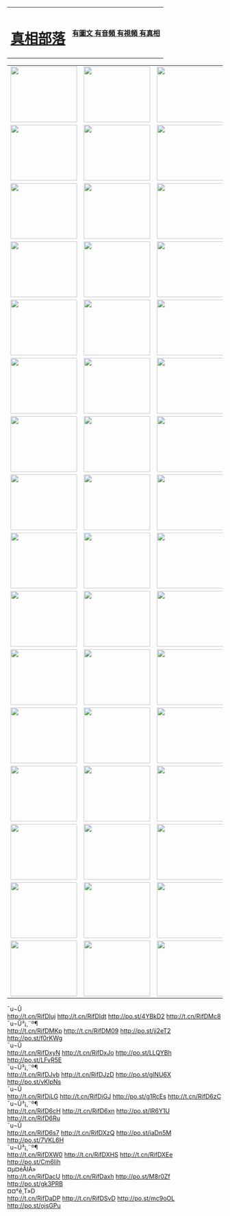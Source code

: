 <table>
<tr>

<td>
	<H1><a href="http://96.dyndns-work.com/zx/">真相部落</a></H1>
</td>
<td>
	<H4><a href="http://96.dyndns-work.com/zx/">有圖文 有音頻 有視頻 有真相</a></H4>
</td>
</tr>

</table>
<table>
<tr>
	<td><a href="http://4u.vnsce.com/xtr/107/"><img  src ="http://4u.vnsce.com/pic/2017/02/107.jpg" width="155px" height="130px"></a></td>
	<td><a href="http://4u.vnsce.com/xtr/829/"><img src ="http://4u.vnsce.com/pic/2017/02/829.jpg" width="155px" height="130px"></a></td>
	<td><a href="http://4u.vnsce.com/xtr/69/"><img  src ="http://4u.vnsce.com/pic/2017/02/69.jpg" width="155px" height="130px"></a></td>
	<td><a href="http://4u.vnsce.com/xtr/99/"><img  src ="http://4u.vnsce.com/pic/2017/02/99.jpg" width="155px" height="130px"></a></td>
</tr>
<tr>
	<td><a href="http://4u.vnsce.com/xtr/40/"><img  src ="http://4u.vnsce.com/pic/2017/02/40.jpg" width="155px" height="130px"></a></td>
	<td><a href="http://4u.vnsce.com/xtr/20/"><img  src ="http://4u.vnsce.com/pic/2017/02/20.jpg" width="155px" height="130px"></a></td>
	<td><a href="http://4u.vnsce.com/xtr/81/"><img  src ="http://4u.vnsce.com/pic/2017/02/81.jpg" width="155px" height="130px"></a></td>
	<td><a href="http://4u.vnsce.com/xtr/2/"><img  src ="http://4u.vnsce.com/pic/2017/02/2.jpg" width="155px" height="130px"></a></td>
</tr>
<tr>
	<td><a href="http://4u.vnsce.com/xtr/86/"><img  src ="http://4u.vnsce.com/pic/2017/02/86.jpg" width="155px" height="130px"></a></td>
	<td><a href="http://4u.vnsce.com/xtr/109/"><img  src ="http://4u.vnsce.com/pic/2017/02/109.jpg" width="155px" height="130px"></a></td>
	<td><a href="http://4u.vnsce.com/xtr/1378/"><img  src ="http://4u.vnsce.com/pic/2017/02/1378.jpg" width="155px" height="130px"></a></td>
	<td><a href="http://4u.vnsce.com/xtr/57/"><img  src ="http://4u.vnsce.com/pic/2017/02/57.jpg" width="155px" height="130px"></a></td>
</tr>
<tr>
	<td><a href="http://4u.vnsce.com/xtr/1219/"><img  src ="http://4u.vnsce.com/pic/2017/02/1219.jpg" width="155px" height="130px"></a></td>
	<td><a href="http://4u.vnsce.com/xtr/1220/"><img  src ="http://4u.vnsce.com/pic/2017/02/1220.jpg" width="155px" height="130px"></a></td>
	<td><a href="http://4u.vnsce.com/xtr/1221/"><img  src ="http://4u.vnsce.com/pic/2017/02/1221.jpg" width="155px" height="130px"></a></td>
	<td><a href="http://4u.vnsce.com/xtr/51/"><img  src ="http://4u.vnsce.com/pic/2017/02/51.jpg" width="155px" height="130px"></a></td>
</tr>
<tr>
	<td><a href="http://4u.vnsce.com/xtr/1055/"><img  src ="http://4u.vnsce.com/pic/2017/02/1055.jpg" width="155px" height="130px"></a></td>
	<td><a href="http://4u.vnsce.com/xtr/611/"><img  src ="http://4u.vnsce.com/pic/2017/02/611.jpg" width="155px" height="130px"></a></td>
	<td><a href="http://4u.vnsce.com/xtr/1121/"><img  src ="http://4u.vnsce.com/pic/2017/02/1121.jpg" width="155px" height="130px"></a></td>
	<td><a href="http://4u.vnsce.com/xtr/610/"><img  src ="http://4u.vnsce.com/pic/2017/02/610.jpg" width="155px" height="130px"></a></td>
</tr>
<tr>
	<td><a href="http://4u.vnsce.com/xtr/1128/"><img  src ="http://4u.vnsce.com/pic/2017/02/1128.jpg" width="155px" height="130px"></a></td>
	<td><a href="http://4u.vnsce.com/xtr/1395/"><img  src ="http://4u.vnsce.com/pic/2017/02/1406.jpg" width="155px" height="130px"></a></td>
	<td><a href="http://4u.vnsce.com/xtr/1407/"><img  src ="http://4u.vnsce.com/pic/2017/02/1407.jpg" width="155px" height="130px"></a></td>
	<td><a href="http://4u.vnsce.com/xtr/934/"><img  src ="http://4u.vnsce.com/pic/2017/02/934.jpg" width="155px" height="130px"></a></td>
</tr>
<tr>
	<td><a href="http://4u.vnsce.com/xtr/641/"><img  src ="http://4u.vnsce.com/pic/2017/02/641.jpg" width="155px" height="130px"></a></td>
	<td><a href="http://4u.vnsce.com/xtr/949/"><img  src ="http://4u.vnsce.com/pic/2017/02/949.jpg" width="155px" height="130px"></a></td>
	<td><a href="http://4u.vnsce.com/xtr/112/"><img  src ="http://4u.vnsce.com/pic/2017/02/112.jpg" width="155px" height="130px"></a></td>
	<td><a href="http://4u.vnsce.com/xtr/812/"><img  src ="http://4u.vnsce.com/pic/2017/02/812.jpg" width="155px" height="130px"></a></td>
</tr>
<tr>
	<td><a href="http://4u.vnsce.com/xtr/103/"><img  src ="http://4u.vnsce.com/pic/2017/02/103.jpg" width="155px" height="130px"></a></td>
	<td><a href="http://4u.vnsce.com/xtr/3/"><img  src ="http://4u.vnsce.com/pic/2017/02/3.jpg" width="155px" height="130px"></a></td>
	<td><A HREF="http://4u.vnsce.com/mp4/zx/2015/11/Lkmtt.mp4" target="_blank" title="蓮開滿天庭"><img  src="http://4u.vnsce.com/pic/2015/11/Lkmtt3480_jssor.jpg"  width="155px" height="130px"></A></td>
	<td><A HREF="http://4u.vnsce.com/mp4/zx/2015/11/2013513.mp4" target="_blank" title="飛旋的法輪"><img  src="http://4u.vnsce.com/pic/2015/11/falun480_jssor.jpg"  width="155px" height="130px"></A></td>
</tr>
<tr>
	<td><A HREF="http://4u.vnsce.com/mp4/zx/2015/11/NYParade.mp4" target="_blank" title="2004年4月10日法輪功紐約大遊行"><img  src="http://4u.vnsce.com/pic/2015/11/nyparade480_jssor.jpg"  width="155px" height="130px"></A></td>
	<td><A HREF="http://4u.vnsce.com/mp4/news617/2015/05/WEB_s28093.mp4" target="_blank" title="2015年世界法輪大法日特別報導"><img  src="http://4u.vnsce.com/pic/2015/11/p6752711a666997037_jssor.jpg"  width="155px" height="130px"></A></td>
	<td><A HREF="http://4u.vnsce.com/mp4/news829/2015/11/30211_326650.mp4" target="_blank" title="滄州綁架案連審四天 民眾抹淚稱審好人"><img  src="http://4u.vnsce.com/pic/2015/11/changzhou2480_jssor.jpg"  width="155px" height="130px"></A></td>
	<td><A HREF="http://4u.vnsce.com/mp4/mhph/2015/10/changzhou.mp4" target="_blank" title="滄州真相--獅城血淚"><img  src="http://4u.vnsce.com/pic/2015/11/changzhou480_jssor.jpg"  width="155px" height="130px"></A></td>
</tr>
<tr>
	<td><A HREF="http://4u.vnsce.com/mp4/mhjd/mhjd_55.mp4" target="_blank" title="正義律師與無罪辯護"><img  src="http://4u.vnsce.com/pic/2015/11/wzbh480_jssor.jpg"  width="155px" height="130px"></A></td>
	<td><A HREF="http://4u.vnsce.com/mp4/zx/2015/11/layerkcs.mp4" target="_blank" title="中國的良心--高智晟律師"><img  src="http://4u.vnsce.com/pic/2015/11/layerkcs2480_jssor.jpg"  width="155px" height="130px"></A></td>
	<td><A HREF="http://4u.vnsce.com/mp4/mhph/2015/10/szxl.mp4" target="_blank" title="神州血淚--北京、大慶、廣東、哈爾濱"><img  src="http://4u.vnsce.com/pic/2015/11/szxl480_jssor.jpg"  width="155px" height="130px"></A></td>
	<td><A HREF="http://4u.vnsce.com/mp4/zx/2015/11/TangShanFFXS.mp4" target="_blank" title="真相紀錄片：鳳凰新生"><img  src="http://4u.vnsce.com/pic/2015/11/fhxs2480_jssor.jpg"  width="155px" height="130px"></A></td>
</tr>
<tr>
	<td><A HREF="http://4u.vnsce.com/mp4/zx/2015/11/jidong.mp4" target="_blank" title="冀東監獄的罪惡"><img  src="http://4u.vnsce.com/pic/2015/11/jidong480_jssor.jpg"  width="155px" height="130px"></A></td>
	<td><A HREF="http://4u.vnsce.com/mp4/mhph/2015/10/tangshan.mp4" target="_blank" title="鳳凰血淚"><img  src="http://4u.vnsce.com/pic/2015/11/tangshan480_jssor.jpg"  width="155px" height="130px"></A>
					</div></td>
	<td>	<A HREF="http://4u.vnsce.com/mp4/mhph/2015/10/zfxtzxl.mp4" target="_blank" title="政法系統罪行錄--唐山篇"><img  src="http://4u.vnsce.com/pic/2015/11/zfxtzxl480_jssor.jpg"  width="155px" height="130px"></A></td>
	<td><A HREF="http://4u.vnsce.com/mp4/mhph/2015/10/QDBG.mp4" target="_blank" title="青島悲歌"><img  src="http://4u.vnsce.com/pic/2015/10/qdbg2480_jssor.jpg"  width="155px" height="130px"></A></td>
</tr>
<tr>
	<td><A HREF="http://4u.vnsce.com/mp4/mhph/2015/10/huludao.mp4" target="_blank" title="葫蘆島永恆的見證"><img  src="http://4u.vnsce.com/pic/2015/10/huludao480_jssor.jpg"  width="155px" height="130px"></A></td>
	<td><A HREF="http://4u.vnsce.com/mp4/mhph/2015/10/qbzx.mp4" target="_blank" title="湖畔泉邊聽真相-濟南泉城的傳奇"><img  src="http://4u.vnsce.com/pic/2015/10/hupan480_jssor.jpg"  width="155px" height="130px"></A></td>
	<td><A HREF="http://4u.vnsce.com/mp4/mhph/2015/10/baoding_dvd_v2.mp4" target="_blank" title="燕趙悲歌"><img  src="http://4u.vnsce.com/pic/2015/10/yzbg480_jssor.jpg"  width="155px" height="130px"></A></td>
	<td><A HREF="http://4u.vnsce.com/mp4/zx/2015/11/meihuashi_complete_ED2.0.mp4" target="_blank" title="梅花詩完整版"><img  src="http://4u.vnsce.com/pic/2015/11/mhs480_jssor.jpg"  width="155px" height="130px"></A></td>
</tr>
<tr>
	<td><A HREF="http://4u.vnsce.com/mp4/zx/2015/11/fengbei512k.mp4" target="_blank" title="豐碑"><img  src="http://4u.vnsce.com/pic/2015/11/fongbei480_jssor.jpg"  width="155px" height="130px"></A></td>
	<td><A HREF="http://4u.vnsce.com/mp4/zx/2015/11/fytdxComplete.mp4" target="_blank" title="風雨天地行全集"><img  src="http://4u.vnsce.com/pic/2015/11/fytdxWhite480_jssor.jpg"  width="155px" height="130px"></A></td>
	<td><A HREF="http://4u.vnsce.com/mp4/zx/2015/11/JianZheng.mp4" target="_blank" title="見證"><img  src="http://4u.vnsce.com/pic/2015/11/witness480_jssor.jpg"  width="155px" height="130px"></A></td>
	<td><A HREF="http://4u.vnsce.com/mp4/mhph/2015/10/hcym.mp4" target="_blank" title="紅朝陰謀"><img  src="http://4u.vnsce.com/pic/2015/10/hcym480_jssor.jpg"  width="155px" height="130px"></A></td>
</tr>
<tr>
	<td><A HREF="http://4u.vnsce.com/mp4/zx/2015/11/zfzxPalV3.mp4" target="_blank" title="是自焚還是騙局"><img  src="http://4u.vnsce.com/pic/2015/11/zfzx4805_jssor.jpg"  width="155px" height="130px"></A></td>
	<td><A HREF="http://4u.vnsce.com/mp4/zx/2015/11/lsdspMsyTd.mp4" target="_blank" title="歷史的審判"><img  src="http://4u.vnsce.com/pic/2015/11/lsdsp480_jssor.jpg"  width="155px" height="130px"></A></td>
	<td><A HREF="http://4u.vnsce.com/mp4/news886/2015/11/concat886.mp4" target="_blank" title="一周全球控告江澤民"><img  src="http://4u.vnsce.com/pic/2015/11/news886480_jssor.jpg"  width="155px" height="130px"></A></td>
	<td><A HREF="http://4u.vnsce.com/mp4/news1378/2014/08/CQSD_s0_e4_v2_i0-CQSD_4-video.mp4" target="_blank" title="歐洲的抉擇"><img  src="http://4u.vnsce.com/pic/2015/11/p5143421a564166643-ss_jssor.jpg"  width="155px" height="130px"></A></td>
</tr>
<tr>
	<td><A HREF="http://4u.vnsce.com/mp4/zx/2015/11/hk20150720parade.mp4" target="_blank" title="港法輪功反迫害大遊行 大陸遊客震撼"><img  src="http://4u.vnsce.com/pic/2015/11/281098-ss_jssor.jpg"  width="155px" height="130px"></A></td>
	<td><A HREF="http://4u.vnsce.com/mp4/zx/2015/11/20150720hkParade512k.mp4" target="_blank" title="香港法輪功720遊行聲援訴江潮"><img  src="http://4u.vnsce.com/pic/2015/11/2015720parade480_jssor.jpg"  width="155px" height="130px"></A></td>
	<td><A HREF="http://4u.vnsce.com/mp4/zx/2015/11/hktdc512.mp4" target="_blank" title="香港退黨潮"><img  src="http://4u.vnsce.com/pic/2015/11/hktdc480_jssor.jpg"  width="155px" height="130px"></A></td>
	<td><A HREF="http://4u.vnsce.com/mp4/news413/2015/11/concat413.mp4" target="_blank" title="本月退黨精選"><img  src="http://4u.vnsce.com/pic/2015/11/tuidang480_jssor.jpg"  width="155px" height="130px"></A></td>
</tr>
<tr>
	<td><A HREF="http://4u.vnsce.com/mp4/news823/2015/11/TSZG_British_1_QA_A_TSZG-61-1_XinHaoNianZuoZh_P617180.mp4" target="_blank" title="辛灝年：紀念《九評共產黨》發表十週年演講"><img  src="http://4u.vnsce.com/pic/2015/11/xhn9p10480_jssor.jpg"  width="155px" height="130px"></A></td>
	<td><A HREF="http://4u.vnsce.com/mp4/news57/2015/11/JPGCD8.mp4" target="_blank" title="【九評之八】評中國共產黨的邪教本質"><img  src="http://4u.vnsce.com/pic/2015/11/9pkcd8p480_jssor.jpg"  width="155px" height="130px"></A></td>
	<td><A HREF="http://4u.vnsce.com/mp4/other/kao.Chih.Sheng_story.mp4"  target="_blank" title="超越恐懼:高智晟的故事"				style="font-size:20px;"><img src="http://4u.vnsce.com/pic/2016/12/GZS201408070902.jpg"  width="155px" height="130px">
						</A></td>
	<td><A HREF="http://4u.vnsce.com/mp4/zx/2016/11/oh10yearsInv.mp4"  target="_blank" title="紀錄片《活摘 十年調查》完整版" style="font-size:20px;"><img src="http://4u.vnsce.com/pic/2016/11/10yearsOHinv.jpg"  width="155px" height="130px">
						</A></td>
</tr>
</table>


<div class="linkbox"><div class="title">¯u¬Û<div id="url">  <a href="http://t.cn/RifDIuj" target=_blank>http://t.cn/RifDIuj</a>    <a href="http://t.cn/RifDIdt" target=_blank>http://t.cn/RifDIdt</a>    <a href="http://po.st/4YBkD2" target=_blank>http://po.st/4YBkD2</a>    <a href="http://t.cn/RifDMc8" target=_blank>http://t.cn/RifDMc8</a>  </div></div><div class="title">¯u¬Û³¡¸¨­º­¶<div id="url">  <a href="http://t.cn/RifDMKp" target=_blank>http://t.cn/RifDMKp</a>    <a href="http://t.cn/RifDM09" target=_blank>http://t.cn/RifDM09</a>    <a href="http://po.st/jj2eT2" target=_blank>http://po.st/jj2eT2</a>    <a href="http://po.st/f0rKWg" target=_blank>http://po.st/f0rKWg</a>  </div></div><div class="title">¯u¬Û<div id="url">  <a href="http://t.cn/RifDxyN" target=_blank>http://t.cn/RifDxyN</a>    <a href="http://t.cn/RifDxJo" target=_blank>http://t.cn/RifDxJo</a>    <a href="http://po.st/LLQYBh" target=_blank>http://po.st/LLQYBh</a>    <a href="http://po.st/LFvR5E" target=_blank>http://po.st/LFvR5E</a>  </div></div><div class="title">¯u¬Û³¡¸¨­º­¶<div id="url">  <a href="http://t.cn/RifDJvb" target=_blank>http://t.cn/RifDJvb</a>    <a href="http://t.cn/RifDJzD" target=_blank>http://t.cn/RifDJzD</a>    <a href="http://po.st/glNU6X" target=_blank>http://po.st/glNU6X</a>    <a href="http://po.st/vKIpNs" target=_blank>http://po.st/vKIpNs</a>  </div></div><div class="title">¯u¬Û<div id="url">  <a href="http://t.cn/RifDiLG" target=_blank>http://t.cn/RifDiLG</a>    <a href="http://t.cn/RifDiGJ" target=_blank>http://t.cn/RifDiGJ</a>    <a href="http://po.st/g1RcEs" target=_blank>http://po.st/g1RcEs</a>    <a href="http://t.cn/RifD6zC" target=_blank>http://t.cn/RifD6zC</a>  </div></div><div class="title">¯u¬Û³¡¸¨­º­¶<div id="url">  <a href="http://t.cn/RifD6cH" target=_blank>http://t.cn/RifD6cH</a>    <a href="http://t.cn/RifD6xn" target=_blank>http://t.cn/RifD6xn</a>    <a href="http://po.st/lR6Y1U" target=_blank>http://po.st/lR6Y1U</a>    <a href="http://t.cn/RifD6Ru" target=_blank>http://t.cn/RifD6Ru</a>  </div></div><div class="title">¯u¬Û<div id="url">  <a href="http://t.cn/RifD6s7" target=_blank>http://t.cn/RifD6s7</a>    <a href="http://t.cn/RifDXzQ" target=_blank>http://t.cn/RifDXzQ</a>    <a href="http://po.st/iaDn5M" target=_blank>http://po.st/iaDn5M</a>    <a href="http://po.st/7VKL6H" target=_blank>http://po.st/7VKL6H</a>  </div></div><div class="title">¯u¬Û³¡¸¨­º­¶<div id="url">  <a href="http://t.cn/RifDXW0" target=_blank>http://t.cn/RifDXW0</a>    <a href="http://t.cn/RifDXHS" target=_blank>http://t.cn/RifDXHS</a>    <a href="http://t.cn/RifDXEe" target=_blank>http://t.cn/RifDXEe</a>    <a href="http://po.st/Cm6Iih" target=_blank>http://po.st/Cm6Iih</a>  </div></div><div class="title">¤µ¤éÂIÀ»<div id="url">  <a href="http://t.cn/RifDacU" target=_blank>http://t.cn/RifDacU</a>    <a href="http://t.cn/RifDaxh" target=_blank>http://t.cn/RifDaxh</a>    <a href="http://po.st/M8r0Zf" target=_blank>http://po.st/M8r0Zf</a>    <a href="http://po.st/gk3PRB" target=_blank>http://po.st/gk3PRB</a>  </div></div><div class="title">¤¤°ê¸T»D<div id="url">  <a href="http://t.cn/RifDaDP" target=_blank>http://t.cn/RifDaDP</a>    <a href="http://t.cn/RifDSvD" target=_blank>http://t.cn/RifDSvD</a>    <a href="http://po.st/mc9oOL" target=_blank>http://po.st/mc9oOL</a>    <a href="http://po.st/ojsGPu" target=_blank>http://po.st/ojsGPu</a>  </div></div></div>
